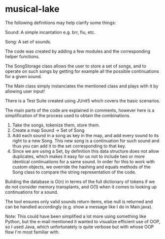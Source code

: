 # musical-lake


The following definitions may help clarify some things:


Sound: A simple incantation e.g. brr, fiu, etc.

Song: A set of sounds.


The code was created by adding a few modules and the corresponding helper functions.

The SongStorage class allows the user to store a set of songs, and to operate on such songs by getting for example all the possible continuations for a given sound.

The Main class simply instanciates the mentioned class and plays with it by allowing user input!

There is a Test Suite created using JUnit5 which covers the basic scenarios.

The main parts of the code are explained in comments, however here is a simplification of the process used to obtain the combinations.

1. Take the songs, tokenize them, store them.
2. Create a map Sound -> Set of Song
3. Add each sound in a song as key in the map, and add every sound to its right to a new Song. 
This new song is a continuation for such sound and thus you can add it to the set corresponding to that key.
4. Since we are using a Set, by definition this data structure does not allow duplicates, which makes it easy for us not to include two or more identical continuations for a same sound. In order for this to work with custom objects, we override the hashing and equals methods of the Song class to compare the string representation of the code.

Building the database is O(n) in terms of the full dictionary of tokens if we do not consider memory transplants, and O(1) when it comes to looking up continuations for a sound.

The tool ensures only valid sounds return items, else null is returned and can be handled accordingly (e.g. show a message like I do in Main.java).

Note: This could have been simplified a lot more using something like Python, but the e-mail mentioned it wanted to visualize efficient use of OOP, so I used Java, which unfortunately is quite verbose but with whose OOP flow I'm most familiar with.
